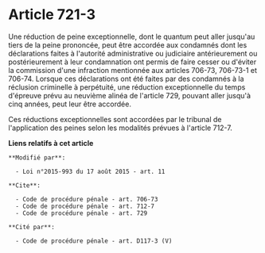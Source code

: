 # Article 721-3

Une réduction de peine exceptionnelle, dont le quantum peut aller jusqu'au tiers de la peine prononcée, peut être accordée
aux condamnés dont les déclarations faites à l'autorité administrative ou judiciaire antérieurement ou postérieurement à leur
condamnation ont permis de faire cesser ou d'éviter la commission d'une infraction mentionnée aux articles 706-73, 706-73-1
et 706-74. Lorsque ces déclarations ont été faites par des condamnés à la réclusion criminelle à perpétuité, une réduction
exceptionnelle du temps d'épreuve prévu au neuvième alinéa de l'article 729, pouvant aller jusqu'à cinq années, peut leur
être accordée. 

Ces réductions exceptionnelles sont accordées par le tribunal de l'application des peines selon les modalités prévues à
l'article 712-7.

**Liens relatifs à cet article**

	**Modifié par**:

	  - Loi n°2015-993 du 17 août 2015 - art. 11

	**Cite**:

	  - Code de procédure pénale - art. 706-73
	  - Code de procédure pénale - art. 712-7
	  - Code de procédure pénale - art. 729

	**Cité par**:

	  - Code de procédure pénale - art. D117-3 (V)

